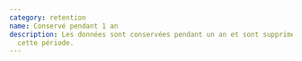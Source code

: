```yaml
---
category: retention
name: Conservé pendant 1 an
description: Les données sont conservées pendant un an et sont supprimées après
  cette période.
---
```

